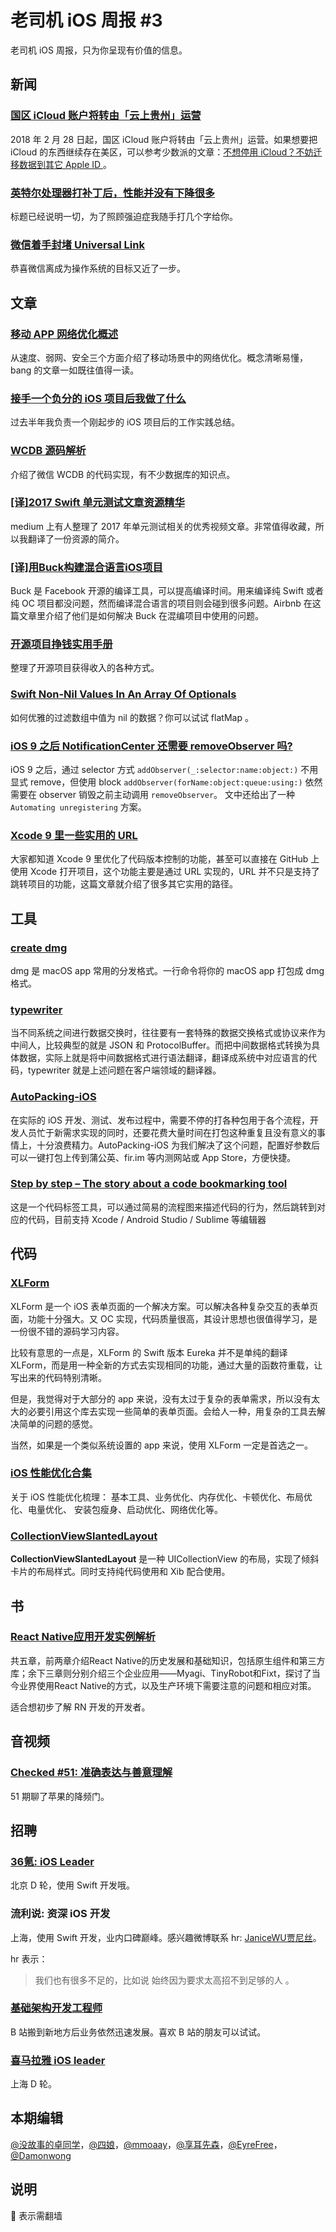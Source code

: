 # 老司机 iOS 周报 #3

老司机 iOS 周报，只为你呈现有价值的信息。

## 新闻

### [国区 iCloud 账户将转由「云上贵州」运营](https://support.apple.com/zh-cn/HT208352)

2018 年 2 月 28 日起，国区 iCloud 账户将转由「云上贵州」运营。如果想要把 iCloud 的东西继续存在美区，可以参考少数派的文章：[不想停用 iCloud？不妨迁移数据到其它 Apple ID ](https://sspai.com/post/42766)。

### [英特尔处理器打补丁后，性能并没有下降很多](http://www.ifanr.com/965596)

标题已经说明一切，为了照顾强迫症我随手打几个字给你。

### [微信着手封堵 Universal Link](https://juejin.im/post/5a5371626fb9a01cb64ea37d)

恭喜微信离成为操作系统的目标又近了一步。


## 文章

### [移动 APP 网络优化概述](http://blog.cnbang.net/tech/3531/)

从速度、弱网、安全三个方面介绍了移动场景中的网络优化。概念清晰易懂，bang 的文章一如既往值得一读。

### [接手一个负分的 iOS 项目后我做了什么](https://juejin.im/post/5a5625ddf265da3e3f4c9651)

过去半年我负责一个刚起步的 iOS 项目后的工作实践总结。

### [WCDB 源码解析](http://xiangwangfeng.com/2018/01/08/WCDB-源码解析/)

介绍了微信 WCDB 的代码实现，有不少数据库的知识点。

### [[译]2017 Swift 单元测试文章资源精华](https://juejin.im/post/5a58738ff265da3e4b76b62d)

medium 上有人整理了 2017 年单元测试相关的优秀视频文章。非常值得收藏，所以我翻译了一份资源的简介。

### [[译]用Buck构建混合语言iOS项目](https://www.zybuluo.com/zb5228126/note/844203)

Buck 是 Facebook 开源的编译工具，可以提高编译时间。用来编译纯 Swift 或者纯 OC 项目都没问题，然而编译混合语言的项目则会碰到很多问题。Airbnb 在这篇文章里介绍了他们是如何解决 Buck 在混编项目中使用的问题。

### [开源项目挣钱实用手册](https://github.com/wizicer/FinancialSupportForOpenSource)

整理了开源项目获得收入的各种方式。

### [Swift Non-Nil Values In An Array Of Optionals](https://useyourloaf.com/blog/swift-non-nil-values-in-an-array-of-optionals/)

如何优雅的过滤数组中值为 nil 的数据？你可以试试 flatMap 。

### [iOS 9 之后 NotificationCenter 还需要 removeObserver 吗?](https://oleb.net/blog/2018/01/notificationcenter-removeobserver/)

iOS 9 之后，通过 selector 方式  `addObserver(_:​selector:​name:​object:)` 不用显式 remove，但使用 block `addObserver(forName:​object:​queue:​using:)` 依然需要在 observer 销毁之前主动调用  `removeObserver`。 文中还给出了一种 `Automating unregistering` 方案。

### [Xcode 9 里一些实用的 URL](https://cocoaengineering.com/2018/01/01/some-useful-url-schemes-in-xcode-9/)

大家都知道 Xcode 9 里优化了代码版本控制的功能，甚至可以直接在 GitHub 上使用 Xcode 打开项目，这个功能主要是通过 URL 实现的，URL 并不只是支持了跳转项目的功能，这篇文章就介绍了很多其它实用的路径。

## 工具

### [create dmg](https://github.com/sindresorhus/create-dmg)

dmg 是 macOS app 常用的分发格式。一行命令将你的 macOS app 打包成 dmg 格式。

### [typewriter](https://github.com/typwr/typewriter)

当不同系统之间进行数据交换时，往往要有一套特殊的数据交换格式或协议来作为中间人，比较典型的就是 JSON 和 ProtocolBuffer。而把中间数据格式转换为具体数据，实际上就是将中间数据格式进行语法翻译，翻译成系统中对应语言的代码，typewriter 就是上述问题在客户端领域的翻译器。

### [AutoPacking-iOS](https://github.com/stackhou/AutoPacking-iOS)

在实际的 iOS 开发、测试、发布过程中，需要不停的打各种包用于各个流程，开发人员忙于新需求实现的同时，还要花费大量时间在打包这种重复且没有意义的事情上，十分浪费精力。AutoPacking-iOS 为我们解决了这个问题，配置好参数后可以一键打包上传到蒲公英、fir.im 等内测网站或 App Store，方便快捷。

### [Step by step – The story about a code bookmarking tool](http://dyna.mo/bookmarking-tool-for-code/)

这是一个代码标签工具，可以通过简易的流程图来描述代码的行为，然后跳转到对应的代码，目前支持  Xcode / Android Studio / Sublime 等编辑器

## 代码

### [XLForm ](https://github.com/xmartlabs/XLForm)

XLForm 是一个 iOS 表单页面的一个解决方案。可以解决各种复杂交互的表单页面，功能十分强大。又 OC 实现，代码质量很高，其设计思想也很值得学习，是一份很不错的源码学习内容。

比较有意思的一点是，XLForm 的 Swift 版本 Eureka 并不是单纯的翻译 XLForm，而是用一种全新的方式去实现相同的功能，通过大量的函数符重载，让写出来的代码特别清晰。

但是，我觉得对于大部分的 app 来说，没有太过于复杂的表单需求，所以没有太大的必要引用这个库去实现一些简单的表单页面。会给人一种，用复杂的工具去解决简单的问题的感觉。

当然，如果是一个类似系统设置的 app 来说，使用 XLForm 一定是首选之一。

### [iOS 性能优化合集 ](https://github.com/skyming/iOS-Performance-Optimization)

关于 iOS 性能优化梳理： 基本工具、业务优化、内存优化、卡顿优化、布局优化、电量优化、 安装包瘦身、启动优化、网络优化等。

### [CollectionViewSlantedLayout ](https://github.com/yacir/CollectionViewSlantedLayout)

**CollectionViewSlantedLayout** 是一种 UICollectionView 的布局，实现了倾斜卡片的布局样式。同时支持纯代码使用和 Xib 配合使用。

## 书

### [React Native应用开发实例解析](https://www.amazon.cn/dp/B077S8V6GQ)

共五章，前两章介绍React Native的历史发展和基础知识，包括原生组件和第三方库；余下三章则分别介绍三个企业应用——Myagi、TinyRobot和Fixt，探讨了当今业界使用React Native的方式，以及生产环境下需要注意的问题和相应对策。

适合想初步了解 RN 开发的开发者。

## 音视频

### [Checked #51: 准确表达与善意理解](http://checked.fm/51)

51 期聊了苹果的降频门。

## 招聘

### [36氪: iOS Leader](https://www.lagou.com/jobs/4025262.html)

北京 D 轮，使用 Swift 开发哦。

### 流利说: 资深 iOS 开发

上海，使用 Swift 开发，业内口碑巅峰。感兴趣微博联系 hr: [JaniceWU贾尼丝](https://weibo.com/wujt3583)。

hr 表示：

> 我们也有很多不足的，比如说 始终因为要求太高招不到足够的人 。

### [基础架构开发工程师](https://www.lagou.com/jobs/2848214.html)

B 站搬到新地方后业务依然迅速发展。喜欢 B 站的朋友可以试试。

### [喜马拉雅 iOS leader](https://www.lagou.com/jobs/3887089.html)

上海 D 轮。

## 本期编辑

[@没故事的卓同学](https://weibo.com/1926303682/profile)，[@四娘](https://kemchenj.github.io)，[@mmoaay](https://weibo.com/u/1302422271)，[@享耳先森](https://github.com/iblacksun)，[@EyreFree](https://weibo.com/eyrefree777)，[@Damonwong](https://weibo.com/damonone)

## 说明

🚧 表示需翻墙


